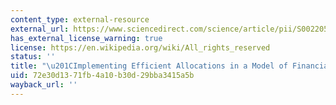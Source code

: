 ```yaml
---
content_type: external-resource
external_url: https://www.sciencedirect.com/science/article/pii/S0022053102000170
has_external_license_warning: true
license: https://en.wikipedia.org/wiki/All_rights_reserved
status: ''
title: "\u201CImplementing Efficient Allocations in a Model of Financial Intermediation.\u201D"
uid: 72e30d13-71fb-4a10-b30d-29bba3415a5b
wayback_url: ''
---
```

